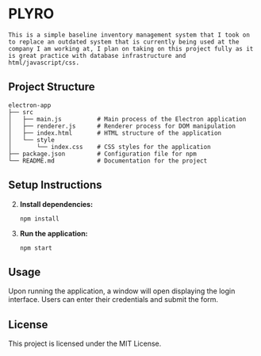    # PLYRO

```
This is a simple baseline inventory management system that I took on to replace an outdated system that is currently being used at the company I am working at, I plan on taking on this project fully as it is great practice with database infrastructure and html/javascript/css.

```
## Project Structure

```
electron-app
├── src
│   ├── main.js          # Main process of the Electron application
│   ├── renderer.js      # Renderer process for DOM manipulation
│   ├── index.html       # HTML structure of the application
│   └── style
│       └── index.css    # CSS styles for the application
├── package.json         # Configuration file for npm
└── README.md            # Documentation for the project
```

## Setup Instructions

2. **Install dependencies:**
   ```
   npm install
   ```

3. **Run the application:**
   ```
   npm start
   ```

## Usage

Upon running the application, a window will open displaying the login interface. Users can enter their credentials and submit the form.

## License

This project is licensed under the MIT License.
